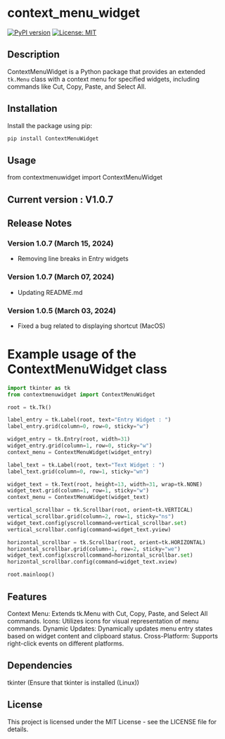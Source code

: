 # context_menu_widget

[![PyPI version](https://badge.fury.io/py/ContextMenuWidget.svg)](https://badge.fury.io/py/ContextMenuWidget)
[![License: MIT](https://img.shields.io/badge/License-MIT-blue.svg)](https://opensource.org/licenses/MIT)

## Description

ContextMenuWidget is a Python package that provides an extended `tk.Menu` class with a context menu for specified widgets, including commands like Cut, Copy, Paste, and Select All.

## Installation

Install the package using pip:

```bash
pip install ContextMenuWidget
```
## Usage
from contextmenuwidget import ContextMenuWidget

## Current version : V1.0.7

## Release Notes

### Version 1.0.7 (March 15, 2024)
- Removing line breaks in Entry widgets
### Version 1.0.7 (March 07, 2024)
- Updating README.md
### Version 1.0.5 (March 03, 2024)
- Fixed a bug related to displaying shortcut (MacOS)


# Example usage of the ContextMenuWidget class

```python
import tkinter as tk
from contextmenuwidget import ContextMenuWidget

root = tk.Tk()

label_entry = tk.Label(root, text="Entry Widget : ")
label_entry.grid(column=0, row=0, sticky="w")

widget_entry = tk.Entry(root, width=31)
widget_entry.grid(column=1, row=0, sticky="w")
context_menu = ContextMenuWidget(widget_entry)

label_text = tk.Label(root, text="Text Widget : ")
label_text.grid(column=0, row=1, sticky="wn")

widget_text = tk.Text(root, height=13, width=31, wrap=tk.NONE)
widget_text.grid(column=1, row=1, sticky="w")
context_menu = ContextMenuWidget(widget_text)

vertical_scrollbar = tk.Scrollbar(root, orient=tk.VERTICAL)
vertical_scrollbar.grid(column=2, row=1, sticky="ns")
widget_text.config(yscrollcommand=vertical_scrollbar.set)
vertical_scrollbar.config(command=widget_text.yview)

horizontal_scrollbar = tk.Scrollbar(root, orient=tk.HORIZONTAL)
horizontal_scrollbar.grid(column=1, row=2, sticky="we")
widget_text.config(xscrollcommand=horizontal_scrollbar.set)
horizontal_scrollbar.config(command=widget_text.xview)

root.mainloop()
```

## Features
Context Menu: Extends tk.Menu with Cut, Copy, Paste, and Select All commands.
Icons: Utilizes icons for visual representation of menu commands.
Dynamic Updates: Dynamically updates menu entry states based on widget content and clipboard status.
Cross-Platform: Supports right-click events on different platforms.

## Dependencies
tkinter (Ensure that tkinter is installed (Linux))

## License
This project is licensed under the MIT License - see the LICENSE file for details.